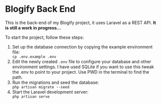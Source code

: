 <h1>Blogify Back End</h1>
<p>This is the back-end of my Blogify project, it uses Laravel as a REST API. <b>It is still a work in progress...</b></p>
<p>To start the project, follow these steps:</p>
<ol>
  <li>Set up the database connection by copying the example environment file:</li>
  <code>cp .env.example .env</code>
  <li>Edit the newly created <code>.env</code> file to configure your database and other environment settings. I have used SQLite if you want to use this tweak the .env to point to your project. Use PWD in the terminal to find the path.</li>
  <li>Run the migrations and seed the database:</li>
  <code>php artisan migrate --seed</code>
  <li>Start the Laravel development server:</li>
  <code>php artisan serve</code>
</ol>
